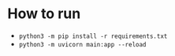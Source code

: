 
# How to run
- ```python3 -m pip install -r requirements.txt```
- ```python3 -m uvicorn main:app --reload```